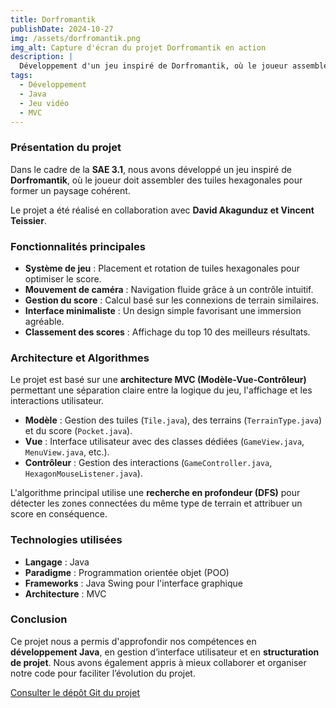 ```yaml
---
title: Dorfromantik
publishDate: 2024-10-27
img: /assets/dorfromantik.png
img_alt: Capture d'écran du projet Dorfromantik en action
description: |
  Développement d'un jeu inspiré de Dorfromantik, où le joueur assemble des tuiles hexagonales pour créer un paysage harmonieux.
tags:
  - Développement
  - Java
  - Jeu vidéo
  - MVC
---
```


### Présentation du projet

Dans le cadre de la **SAE 3.1**, nous avons développé un jeu inspiré de **Dorfromantik**, où le joueur doit assembler des tuiles hexagonales pour former un paysage cohérent.  

Le projet a été réalisé en collaboration avec **David Akagunduz et Vincent Teissier**.

### Fonctionnalités principales

- **Système de jeu** : Placement et rotation de tuiles hexagonales pour optimiser le score.
- **Mouvement de caméra** : Navigation fluide grâce à un contrôle intuitif.
- **Gestion du score** : Calcul basé sur les connexions de terrain similaires.
- **Interface minimaliste** : Un design simple favorisant une immersion agréable.
- **Classement des scores** : Affichage du top 10 des meilleurs résultats.

### Architecture et Algorithmes

Le projet est basé sur une **architecture MVC (Modèle-Vue-Contrôleur)** permettant une séparation claire entre la logique du jeu, l'affichage et les interactions utilisateur.

- **Modèle** : Gestion des tuiles (`Tile.java`), des terrains (`TerrainType.java`) et du score (`Pocket.java`).
- **Vue** : Interface utilisateur avec des classes dédiées (`GameView.java`, `MenuView.java`, etc.).
- **Contrôleur** : Gestion des interactions (`GameController.java`, `HexagonMouseListener.java`).

L'algorithme principal utilise une **recherche en profondeur (DFS)** pour détecter les zones connectées du même type de terrain et attribuer un score en conséquence.

### Technologies utilisées

- **Langage** : Java
- **Paradigme** : Programmation orientée objet (POO)
- **Frameworks** : Java Swing pour l'interface graphique
- **Architecture** : MVC

### Conclusion

Ce projet nous a permis d'approfondir nos compétences en **développement Java**, en gestion d’interface utilisateur et en **structuration de projet**. Nous avons également appris à mieux collaborer et organiser notre code pour faciliter l’évolution du projet.

[Consulter le dépôt Git du projet](https://github.com/bamba131/Dorfromantik)
